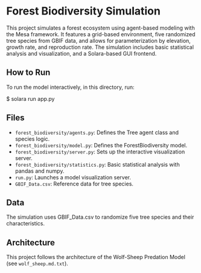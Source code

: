 # Forest Biodiversity Simulation

This project simulates a forest ecosystem using agent-based modeling with the Mesa framework. It features a grid-based environment, five randomized tree species from GBIF data, and allows for parameterization by elevation, growth rate, and reproduction rate. The simulation includes basic statistical analysis and visualization, and a Solara-based GUI frontend.

## How to Run

To run the model interactively, in this directory, run:

$ solara run app.py

## Files

* `forest_biodiversity/agents.py`: Defines the Tree agent class and species logic.
* `forest_biodiversity/model.py`: Defines the ForestBiodiversity model.
* `forest_biodiversity/server.py`: Sets up the interactive visualization server.
* `forest_biodiversity/statistics.py`: Basic statistical analysis with pandas and numpy.
* `run.py`: Launches a model visualization server.
* `GBIF_Data.csv`: Reference data for tree species.

## Data

The simulation uses GBIF_Data.csv to randomize five tree species and their characteristics.

## Architecture

This project follows the architecture of the Wolf-Sheep Predation Model (see `wolf_sheep.md.txt`).
